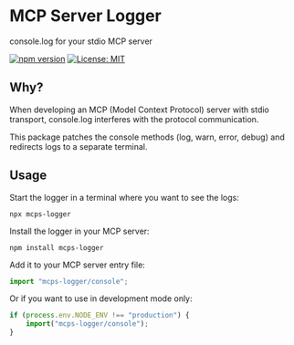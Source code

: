 # MCP Server Logger

console.log for your stdio MCP server

[![npm version](https://img.shields.io/npm/v/mcps-logger.svg)](https://www.npmjs.com/package/mcps-logger)
[![License: MIT](https://img.shields.io/badge/License-MIT-blue.svg)](https://opensource.org/licenses/MIT)

## Why?

When developing an MCP (Model Context Protocol) server with stdio transport, console.log interferes with the protocol communication.

This package patches the console methods (log, warn, error, debug) and redirects logs to a separate terminal.

## Usage

Start the logger in a terminal where you want to see the logs:
```shell
npx mcps-logger
```

Install the logger in your MCP server:
```shell
npm install mcps-logger
```

Add it to your MCP server entry file:
```typescript
import "mcps-logger/console";
```

Or if you want to use in development mode only:

```typescript
if (process.env.NODE_ENV !== "production") {
    import("mcps-logger/console");
}
```

